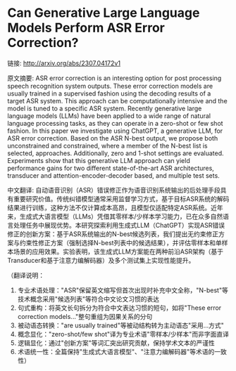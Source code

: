 # Can Generative Large Language Models Perform ASR Error Correction?

链接: http://arxiv.org/abs/2307.04172v1

原文摘要:
ASR error correction is an interesting option for post processing speech
recognition system outputs. These error correction models are usually trained
in a supervised fashion using the decoding results of a target ASR system. This
approach can be computationally intensive and the model is tuned to a specific
ASR system. Recently generative large language models (LLMs) have been applied
to a wide range of natural language processing tasks, as they can operate in a
zero-shot or few shot fashion. In this paper we investigate using ChatGPT, a
generative LLM, for ASR error correction. Based on the ASR N-best output, we
propose both unconstrained and constrained, where a member of the N-best list
is selected, approaches. Additionally, zero and 1-shot settings are evaluated.
Experiments show that this generative LLM approach can yield performance gains
for two different state-of-the-art ASR architectures, transducer and
attention-encoder-decoder based, and multiple test sets.

中文翻译:
自动语音识别（ASR）错误修正作为语音识别系统输出的后处理手段具有重要研究价值。传统纠错模型通常采用监督学习方式，基于目标ASR系统的解码结果进行训练，这种方法不仅计算成本高昂，且模型仅适配特定ASR系统。近年来，生成式大语言模型（LLMs）凭借其零样本/少样本学习能力，已在众多自然语言处理任务中展现优势。本研究探索利用生成式LLM（ChatGPT）实现ASR错误修正的创新方案：基于ASR系统输出的N-best候选列表，我们提出无约束修正方案与约束性修正方案（强制选择N-best列表中的候选结果），并评估零样本和单样本场景的应用效果。实验表明，该生成式LLM方案能在两种前沿ASR架构（基于Transducer和基于注意力编解码器）及多个测试集上实现性能提升。

（翻译说明：
1. 专业术语处理："ASR"保留英文缩写但首次出现时补充中文全称，"N-best"等技术概念采用"候选列表"等符合中文论文习惯的表达
2. 句式重构：将英文长句拆分为符合中文表达习惯的短句，如将"These error correction models..."整句重组为因果关系的分句
3. 被动语态转换："are usually trained"等被动结构转为主动语态"采用...方式"
4. 概念显化："zero-shot/few shot"译为专业术语"零样本/少样本"而非字面直译
5. 逻辑显化：通过"创新方案"等词汇突出研究贡献，保持学术文本的严谨性
6. 术语统一性：全篇保持"生成式大语言模型"、"注意力编解码器"等术语的一致性）
